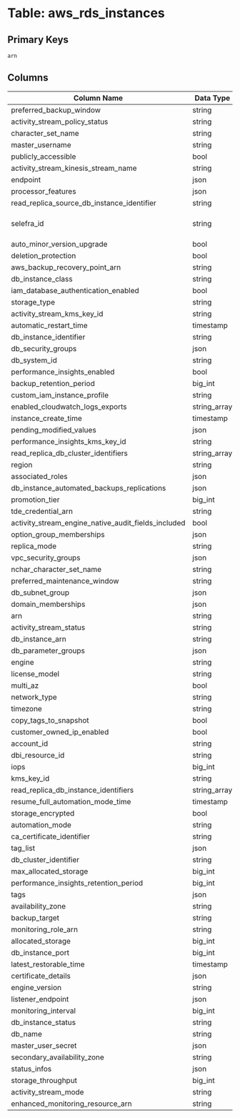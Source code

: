 # Table: aws_rds_instances

## Primary Keys 

```
arn
```


## Columns 

|  Column Name   |  Data Type  | Uniq | Nullable | Description | 
|  ----  | ----  | ----  | ----  | ---- | 
| preferred_backup_window | string | X | √ |  | 
| activity_stream_policy_status | string | X | √ |  | 
| character_set_name | string | X | √ |  | 
| master_username | string | X | √ |  | 
| publicly_accessible | bool | X | √ |  | 
| activity_stream_kinesis_stream_name | string | X | √ |  | 
| endpoint | json | X | √ |  | 
| processor_features | json | X | √ |  | 
| read_replica_source_db_instance_identifier | string | X | √ |  | 
| selefra_id | string | √ | √ | primary keys value md5 | 
| auto_minor_version_upgrade | bool | X | √ |  | 
| deletion_protection | bool | X | √ |  | 
| aws_backup_recovery_point_arn | string | X | √ |  | 
| db_instance_class | string | X | √ |  | 
| iam_database_authentication_enabled | bool | X | √ |  | 
| storage_type | string | X | √ |  | 
| activity_stream_kms_key_id | string | X | √ |  | 
| automatic_restart_time | timestamp | X | √ |  | 
| db_instance_identifier | string | X | √ |  | 
| db_security_groups | json | X | √ |  | 
| db_system_id | string | X | √ |  | 
| performance_insights_enabled | bool | X | √ |  | 
| backup_retention_period | big_int | X | √ |  | 
| custom_iam_instance_profile | string | X | √ |  | 
| enabled_cloudwatch_logs_exports | string_array | X | √ |  | 
| instance_create_time | timestamp | X | √ |  | 
| pending_modified_values | json | X | √ |  | 
| performance_insights_kms_key_id | string | X | √ |  | 
| read_replica_db_cluster_identifiers | string_array | X | √ |  | 
| region | string | X | √ |  | 
| associated_roles | json | X | √ |  | 
| db_instance_automated_backups_replications | json | X | √ |  | 
| promotion_tier | big_int | X | √ |  | 
| tde_credential_arn | string | X | √ |  | 
| activity_stream_engine_native_audit_fields_included | bool | X | √ |  | 
| option_group_memberships | json | X | √ |  | 
| replica_mode | string | X | √ |  | 
| vpc_security_groups | json | X | √ |  | 
| nchar_character_set_name | string | X | √ |  | 
| preferred_maintenance_window | string | X | √ |  | 
| db_subnet_group | json | X | √ |  | 
| domain_memberships | json | X | √ |  | 
| arn | string | √ | √ |  | 
| activity_stream_status | string | X | √ |  | 
| db_instance_arn | string | X | √ |  | 
| db_parameter_groups | json | X | √ |  | 
| engine | string | X | √ |  | 
| license_model | string | X | √ |  | 
| multi_az | bool | X | √ |  | 
| network_type | string | X | √ |  | 
| timezone | string | X | √ |  | 
| copy_tags_to_snapshot | bool | X | √ |  | 
| customer_owned_ip_enabled | bool | X | √ |  | 
| account_id | string | X | √ |  | 
| dbi_resource_id | string | X | √ |  | 
| iops | big_int | X | √ |  | 
| kms_key_id | string | X | √ |  | 
| read_replica_db_instance_identifiers | string_array | X | √ |  | 
| resume_full_automation_mode_time | timestamp | X | √ |  | 
| storage_encrypted | bool | X | √ |  | 
| automation_mode | string | X | √ |  | 
| ca_certificate_identifier | string | X | √ |  | 
| tag_list | json | X | √ |  | 
| db_cluster_identifier | string | X | √ |  | 
| max_allocated_storage | big_int | X | √ |  | 
| performance_insights_retention_period | big_int | X | √ |  | 
| tags | json | X | √ |  | 
| availability_zone | string | X | √ |  | 
| backup_target | string | X | √ |  | 
| monitoring_role_arn | string | X | √ |  | 
| allocated_storage | big_int | X | √ |  | 
| db_instance_port | big_int | X | √ |  | 
| latest_restorable_time | timestamp | X | √ |  | 
| certificate_details | json | X | √ |  | 
| engine_version | string | X | √ |  | 
| listener_endpoint | json | X | √ |  | 
| monitoring_interval | big_int | X | √ |  | 
| db_instance_status | string | X | √ |  | 
| db_name | string | X | √ |  | 
| master_user_secret | json | X | √ |  | 
| secondary_availability_zone | string | X | √ |  | 
| status_infos | json | X | √ |  | 
| storage_throughput | big_int | X | √ |  | 
| activity_stream_mode | string | X | √ |  | 
| enhanced_monitoring_resource_arn | string | X | √ |  | 


